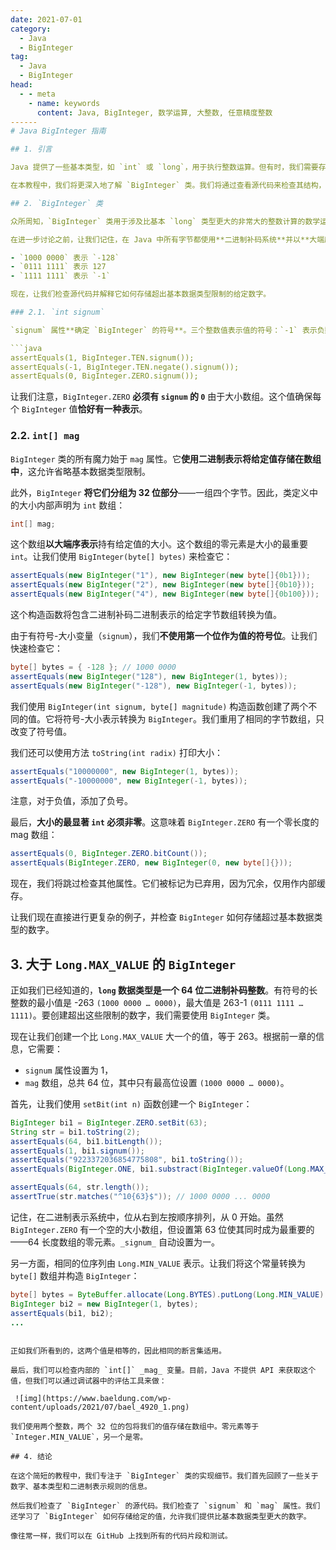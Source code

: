 ```yaml
---
date: 2021-07-01
category:
  - Java
  - BigInteger
tag:
  - Java
  - BigInteger
head:
  - - meta
    - name: keywords
      content: Java, BigInteger, 数学运算, 大整数, 任意精度整数
------
# Java BigInteger 指南

## 1. 引言

Java 提供了一些基本类型，如 `int` 或 `long`，用于执行整数运算。但有时，我们需要存储的数字会超出这些数据类型的可用限制。

在本教程中，我们将更深入地了解 `BigInteger` 类。我们将通过查看源代码来检查其结构，并回答这个问题——**如何可能存储超出可用基本数据类型限制的大数字？**

## 2. `BigInteger` 类

众所周知，`BigInteger` 类用于涉及比基本 `long` 类型更大的非常大的整数计算的数学运算。它**表示不可变的任意精度整数**。

在进一步讨论之前，让我们记住，在 Java 中所有字节都使用**二进制补码系统**并以**大端序表示**。它将一个字的最重要字节存储在最小的内存地址（最低索引）。此外，字节的最高位也是符号位。让我们检查一些示例字节值：

- `1000 0000` 表示 `-128`
- `0111 1111` 表示 127
- `1111 1111` 表示 `-1`

现在，让我们检查源代码并解释它如何存储超出基本数据类型限制的给定数字。

### 2.1. `int signum`

`signum` 属性**确定 `BigInteger` 的符号**。三个整数值表示值的符号：`-1` 表示负数，`0` 表示零，`1` 表示正数：

```java
assertEquals(1, BigInteger.TEN.signum());
assertEquals(-1, BigInteger.TEN.negate().signum());
assertEquals(0, BigInteger.ZERO.signum());
```

让我们注意，`BigInteger.ZERO` **必须有 `signum` 的 `0`** 由于大小数组。这个值确保每个 `BigInteger` 值**恰好有一种表示**。

### 2.2. `int[] mag`

`BigInteger` 类的所有魔力始于 `mag` 属性。它**使用二进制表示将给定值存储在数组中**，这允许省略基本数据类型限制。

此外，`BigInteger` **将它们分组为 32 位部分**——一组四个字节。因此，类定义中的大小内部声明为 `int` 数组：

```java
int[] mag;
```

这个数组**以大端序表示**持有给定值的大小。这个数组的零元素是大小的最重要 `int`。让我们使用 `BigInteger(byte[] bytes)` 来检查它：

```java
assertEquals(new BigInteger("1"), new BigInteger(new byte[]{0b1}));
assertEquals(new BigInteger("2"), new BigInteger(new byte[]{0b10}));
assertEquals(new BigInteger("4"), new BigInteger(new byte[]{0b100}));
```

这个构造函数将包含二进制补码二进制表示的给定字节数组转换为值。

由于有符号-大小变量（`signum`），我们**不使用第一个位作为值的符号位**。让我们快速检查它：

```java
byte[] bytes = { -128 }; // 1000 0000
assertEquals(new BigInteger("128"), new BigInteger(1, bytes));
assertEquals(new BigInteger("-128"), new BigInteger(-1, bytes));
```

我们使用 `BigInteger(int signum, byte[] magnitude)` 构造函数创建了两个不同的值。它将符号-大小表示转换为 `BigInteger`。我们重用了相同的字节数组，只改变了符号值。

我们还可以使用方法 `toString(int radix)` 打印大小：

```java
assertEquals("10000000", new BigInteger(1, bytes));
assertEquals("-10000000", new BigInteger(-1, bytes));
```

注意，对于负值，添加了负号。

最后，**大小的最显著 `int` 必须非零**。这意味着 `BigInteger.ZERO` 有一个零长度的 mag 数组：

```java
assertEquals(0, BigInteger.ZERO.bitCount());
assertEquals(BigInteger.ZERO, new BigInteger(0, new byte[]{}));
```

现在，我们将跳过检查其他属性。它们被标记为已弃用，因为冗余，仅用作内部缓存。

让我们现在直接进行更复杂的例子，并检查 `BigInteger` 如何存储超过基本数据类型的数字。

## 3. 大于 `Long.MAX_VALUE` 的 `BigInteger`

正如我们已经知道的，**`long` 数据类型是一个 64 位二进制补码整数**。有符号的长整数的最小值是 -263 `(1000 0000 … 0000)`，最大值是 263-1 `(0111 1111 … 1111)`。要创建超出这些限制的数字，我们需要使用 `BigInteger` 类。

现在让我们创建一个比 `Long.MAX_VALUE` 大一个的值，等于 263。根据前一章的信息，它需要：

- `signum` 属性设置为 1，
- `mag` 数组，总共 64 位，其中只有最高位设置 `(1000 0000 … 0000)`。

首先，让我们使用 `setBit(int n)` 函数创建一个 `BigInteger`：

```java
BigInteger bi1 = BigInteger.ZERO.setBit(63);
String str = bi1.toString(2);
assertEquals(64, bi1.bitLength());
assertEquals(1, bi1.signum());
assertEquals("9223372036854775808", bi1.toString());
assertEquals(BigInteger.ONE, bi1.substract(BigInteger.valueOf(Long.MAX_VALUE)));

assertEquals(64, str.length());
assertTrue(str.matches("^10{63}$")); // 1000 0000 ... 0000
```

记住，在二进制表示系统中，位从右到左按顺序排列，从 0 开始。虽然 `BigInteger.ZERO` 有一个空的大小数组，但设置第 63 位使其同时成为最重要的——64 长度数组的零元素。`_signum_` 自动设置为一。

另一方面，相同的位序列由 `Long.MIN_VALUE` 表示。让我们将这个常量转换为 `byte[]` 数组并构造 `BigInteger`：

```java
byte[] bytes = ByteBuffer.allocate(Long.BYTES).putLong(Long.MIN_VALUE).array();
BigInteger bi2 = new BigInteger(1, bytes);
assertEquals(bi1, bi2);
...
```

```

正如我们所看到的，这两个值是相等的，因此相同的断言集适用。

最后，我们可以检查内部的 `int[]` _mag_ 变量。目前，Java 不提供 API 来获取这个值，但我们可以通过调试器中的评估工具来做：

 ![img](https://www.baeldung.com/wp-content/uploads/2021/07/bael_4920_1.png)

我们使用两个整数，两个 32 位的包将我们的值存储在数组中。零元素等于 `Integer.MIN_VALUE`，另一个是零。

## 4. 结论

在这个简短的教程中，我们专注于 `BigInteger` 类的实现细节。我们首先回顾了一些关于数字、基本类型和二进制表示规则的信息。

然后我们检查了 `BigInteger` 的源代码。我们检查了 `signum` 和 `mag` 属性。我们还学习了 `BigInteger` 如何存储给定的值，允许我们提供比基本数据类型更大的数字。

像往常一样，我们可以在 GitHub 上找到所有的代码片段和测试。